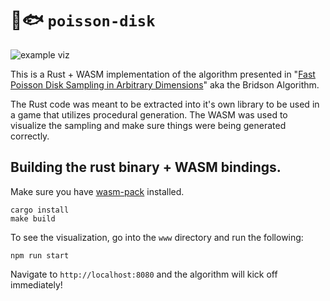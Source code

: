 # 🦀🐟 `poisson-disk`

![example viz](docs/example.gif)

This is a Rust + WASM implementation of the algorithm presented in
"[Fast Poisson Disk Sampling in Arbitrary Dimensions][paper-link]" aka the
Bridson Algorithm.

The Rust code was meant to be extracted into it's own library to be used
in a game that utilizes procedural generation. The WASM was used to
visualize the sampling and make sure things were being generated correctly.

[paper-link]: https://www.cs.ubc.ca/~rbridson/docs/bridson-siggraph07-poissondisk.pdf


## Building the rust binary + WASM bindings.

Make sure you have [wasm-pack](https://github.com/rustwasm/wasm-pack) installed.

```
cargo install
make build
```

To see the visualization, go into the `www` directory and run the following:

```
npm run start
```

Navigate to `http://localhost:8080` and the algorithm will kick off
immediately!